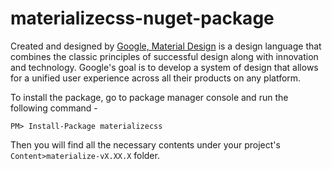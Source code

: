 # materializecss-nuget-package

Created and designed by [Google, Material Design](http://materializecss.com/getting-started.html) is a design language that combines the classic principles of successful design along with innovation and technology. Google's goal is to develop a system of design that allows for a unified user experience across all their products on any platform. 

To install the package, go to package manager console and run the following command -

`PM> Install-Package materializecss`

Then you will find all the necessary contents under your project's `Content>materialize-vX.XX.X` folder.
